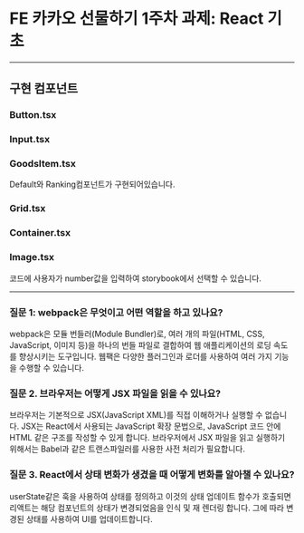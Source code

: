 # FE 카카오 선물하기 1주차 과제: React 기초

---

## 구현 컴포넌트

### Button.tsx

### Input.tsx

### GoodsItem.tsx

Default와 Ranking컴포넌트가 구현되어있습니다.

### Grid.tsx

### Container.tsx

### Image.tsx

코드에 사용자가 number값을 입력하여 storybook에서 선택할 수 있습니다.

---

### 질문 1: webpack은 무엇이고 어떤 역할을 하고 있나요?

webpack은 모듈 번들러(Module Bundler)로, 여러 개의 파일(HTML, CSS, JavaScript, 이미지 등)을 하나의 번들 파일로 결합하여 웹 애플리케이션의 로딩 속도를 향상시키는 도구입니다. 웹팩은 다양한 플러그인과 로더를 사용하여 여러 가지 기능을 수행할 수 있습니다.

### 질문 2. 브라우저는 어떻게 JSX 파일을 읽을 수 있나요?

브라우저는 기본적으로 JSX(JavaScript XML)를 직접 이해하거나 실행할 수 없습니다. JSX는 React에서 사용되는 JavaScript 확장 문법으로, JavaScript 코드 안에 HTML 같은 구조를 작성할 수 있게 합니다. 브라우저에서 JSX 파일을 읽고 실행하기 위해서는 Babel과 같은 트랜스파일러를 사용한 사전 처리가 필요합니다.

### 질문 3. React에서 상태 변화가 생겼을 때 어떻게 변화를 알아챌 수 있나요?

userState같은 훅을 사용하여 상태를 정의하고 이것의 상태 업데이트 함수가 호출되면 리액트는 해당 컴포넌트의 상태가 변경되었음을 인식 및 재 렌더링 합니다. 그에 따라 변경된 상태를 사용하여 UI를 업데이트합니다.
